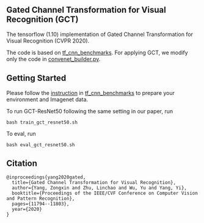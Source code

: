 ## Gated Channel Transformation for Visual Recognition (GCT)
The tensorflow (1.10) implementation of Gated Channel Transformation for Visual Recognition (CVPR 2020).

The code is based on [tf_cnn_benchmarks](https://github.com/awslabs/deeplearning-benchmark/tree/master/tensorflow_benchmark/tf_cnn_benchmarks). For applying GCT, we modify only the code in [convenet_builder.py](https://github.com/z-x-yang/GCT/blob/db5c5d2feef10becc2203517b46160a07c0161f7/convnet_builder.py#L147).

## Getting Started
Please follow the [instruction](https://github.com/tensorflow/models/tree/master/research/inception#getting-started) in [tf_cnn_benchmarks](https://github.com/awslabs/deeplearning-benchmark/tree/master/tensorflow_benchmark/tf_cnn_benchmarks) to prepare your environment and Imagenet data.

To run GCT-ResNet50 following the same setting in our paper, run
```
bash train_gct_resnet50.sh
```

To eval, run
```
bash eval_gct_resnet50.sh
```

## Citation
```
@inproceedings{yang2020gated,
  title={Gated Channel Transformation for Visual Recognition},
  author={Yang, Zongxin and Zhu, Linchao and Wu, Yu and Yang, Yi},
  booktitle={Proceedings of the IEEE/CVF Conference on Computer Vision and Pattern Recognition},
  pages={11794--11803},
  year={2020}
}
```



